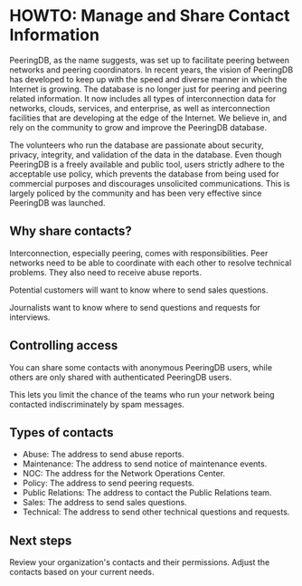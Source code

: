 # HOWTO: Manage and Share Contact Information

PeeringDB, as the name suggests, was set up to facilitate peering between networks and peering coordinators. In recent years, the vision of PeeringDB has developed to keep up with the speed and diverse manner in which the Internet is growing. The database is no longer just for peering and peering related information. It now includes all types of interconnection data for networks, clouds, services, and enterprise, as well as interconnection facilities that are developing at the edge of the Internet. We believe in, and rely on the community to grow and improve the PeeringDB database. 

The volunteers who run the database are passionate about security, privacy, integrity, and validation of the data in the database. Even though PeeringDB is a freely available and public tool, users strictly adhere to the acceptable use policy, which prevents the database from being used for commercial purposes and discourages unsolicited communications. This is largely policed by the community and has been very effective since PeeringDB was launched.

## Why share contacts?

Interconnection, especially peering, comes with responsibilities. Peer networks need to be able to coordinate with each other to resolve technical problems. They also need to receive abuse reports.

Potential customers will want to know where to send sales questions. 

Journalists want to know where to send questions and requests for interviews.

## Controlling access

You can share some contacts with anonymous PeeringDB users, while others are only shared with authenticated PeeringDB users. 

This lets you limit the chance of the teams who run your network being contacted indiscriminately by spam messages.

## Types of contacts

- Abuse: The address to send abuse reports.
- Maintenance: The address to send notice of maintenance events.
- NOC: The address for the Network Operations Center.
- Policy: The address to send peering requests.
- Public Relations: The address to contact the Public Relations team.
- Sales: The address to send sales questions.
- Technical: The address to send other technical questions and requests.

## Next steps

Review your organization's contacts and their permissions. Adjust the contacts based on your current needs.
